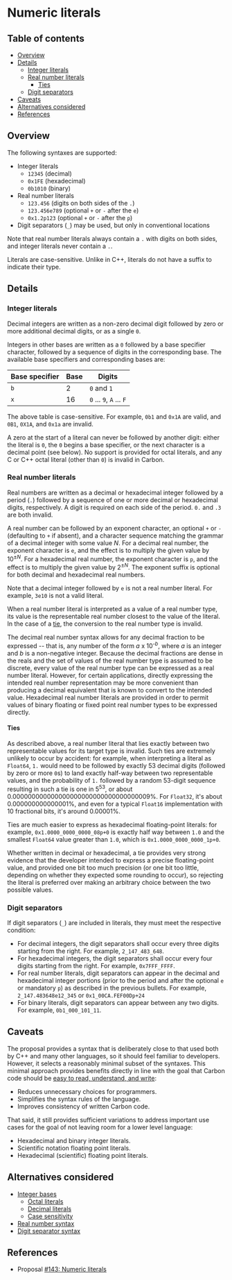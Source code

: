 # Numeric literals

<!--
Part of the Carbon Language project, under the Apache License v2.0 with LLVM
Exceptions. See /LICENSE for license information.
SPDX-License-Identifier: Apache-2.0 WITH LLVM-exception
-->

<!-- toc -->

## Table of contents

-   [Overview](#overview)
-   [Details](#details)
    -   [Integer literals](#integer-literals)
    -   [Real number literals](#real-number-literals)
        -   [Ties](#ties)
    -   [Digit separators](#digit-separators)
-   [Caveats](#caveats)
-   [Alternatives considered](#alternatives-considered)
-   [References](#references)

<!-- tocstop -->

## Overview

The following syntaxes are supported:

-   Integer literals
    -   `12345` (decimal)
    -   `0x1FE` (hexadecimal)
    -   `0b1010` (binary)
-   Real number literals
    -   `123.456` (digits on both sides of the `.`)
    -   `123.456e789` (optional `+` or `-` after the `e`)
    -   `0x1.2p123` (optional `+` or `-` after the `p`)
-   Digit separators (`_`) may be used, but only in conventional locations

Note that real number literals always contain a `.` with digits on both sides,
and integer literals never contain a `.`.

Literals are case-sensitive. Unlike in C++, literals do not have a suffix to
indicate their type.

## Details

### Integer literals

Decimal integers are written as a non-zero decimal digit followed by zero or
more additional decimal digits, or as a single `0`.

Integers in other bases are written as a `0` followed by a base specifier
character, followed by a sequence of digits in the corresponding base. The
available base specifiers and corresponding bases are:

| Base specifier | Base | Digits                   |
| -------------- | ---- | ------------------------ |
| `b`            | 2    | `0` and `1`              |
| `x`            | 16   | `0` ... `9`, `A` ... `F` |

The above table is case-sensitive. For example, `0b1` and `0x1A` are valid, and
`0B1`, `0X1A`, and `0x1a` are invalid.

A zero at the start of a literal can never be followed by another digit: either
the literal is `0`, the `0` begins a base specifier, or the next character is a
decimal point (see below). No support is provided for octal literals, and any C
or C++ octal literal (other than `0`) is invalid in Carbon.

### Real number literals

Real numbers are written as a decimal or hexadecimal integer followed by a
period (`.`) followed by a sequence of one or more decimal or hexadecimal
digits, respectively. A digit is required on each side of the period. `0.` and
`.3` are both invalid.

A real number can be followed by an exponent character, an optional `+` or `-`
(defaulting to `+` if absent), and a character sequence matching the grammar of
a decimal integer with some value _N_. For a decimal real number, the exponent
character is `e`, and the effect is to multiply the given value by
10<sup>&plusmn;_N_</sup>. For a hexadecimal real number, the exponent character
is `p`, and the effect is to multiply the given value by
2<sup>&plusmn;_N_</sup>. The exponent suffix is optional for both decimal and
hexadecimal real numbers.

Note that a decimal integer followed by `e` is not a real number literal. For
example, `3e10` is not a valid literal.

When a real number literal is interpreted as a value of a real number type, its
value is the representable real number closest to the value of the literal. In
the case of a [tie](#ties), the conversion to the real number type is invalid.

The decimal real number syntax allows for any decimal fraction to be expressed
-- that is, any number of the form _a_ x 10<sup>-_b_</sup>, where _a_ is an
integer and _b_ is a non-negative integer. Because the decimal fractions are
dense in the reals and the set of values of the real number type is assumed to
be discrete, every value of the real number type can be expressed as a real
number literal. However, for certain applications, directly expressing the
intended real number representation may be more convenient than producing a
decimal equivalent that is known to convert to the intended value. Hexadecimal
real number literals are provided in order to permit values of binary floating
or fixed point real number types to be expressed directly.

#### Ties

As described above, a real number literal that lies exactly between two
representable values for its target type is invalid. Such ties are extremely
unlikely to occur by accident: for example, when interpreting a literal as
`Float64`, `1.` would need to be followed by exactly 53 decimal digits (followed
by zero or more `0`s) to land exactly half-way between two representable values,
and the probability of `1.` followed by a random 53-digit sequence resulting in
such a tie is one in 5<sup>53</sup>, or about
0.000000000000000000000000000000000009%. For `Float32`, it's about
0.000000000000001%, and even for a typical `Float16` implementation with 10
fractional bits, it's around 0.00001%.

Ties are much easier to express as hexadecimal floating-point literals: for
example, `0x1.0000_0000_0000_08p+0` is exactly half way between `1.0` and the
smallest `Float64` value greater than `1.0`, which is `0x1.0000_0000_0000_1p+0`.

Whether written in decimal or hexadecimal, a tie provides very strong evidence
that the developer intended to express a precise floating-point value, and
provided one bit too much precision (or one bit too little, depending on whether
they expected some rounding to occur), so rejecting the literal is preferred
over making an arbitrary choice between the two possible values.

### Digit separators

If digit separators (`_`) are included in literals, they must meet the
respective condition:

-   For decimal integers, the digit separators shall occur every three digits
    starting from the right. For example, `2_147_483_648`.
-   For hexadecimal integers, the digit separators shall occur every four digits
    starting from the right. For example, `0x7FFF_FFFF`.
-   For real number literals, digit separators can appear in the decimal and
    hexadecimal integer portions (prior to the period and after the optional `e`
    or mandatory `p`) as described in the previous bullets. For example,
    `2_147.483648e12_345` or `0x1_00CA.FEF00Dp+24`
-   For binary literals, digit separators can appear between any two digits. For
    example, `0b1_000_101_11`.

## Caveats

The proposal provides a syntax that is deliberately close to that used both by
C++ and many other languages, so it should feel familiar to developers. However,
it selects a reasonably minimal subset of the syntaxes. This minimal approach
provides benefits directly in line with the goal that Carbon code should be
[easy to read, understand, and write](../docs/project/goals.md#code-that-is-easy-to-read-understand-and-write):

-   Reduces unnecessary choices for programmers.
-   Simplifies the syntax rules of the language.
-   Improves consistency of written Carbon code.

That said, it still provides sufficient variations to address important use
cases for the goal of not leaving room for a lower level language:

-   Hexadecimal and binary integer literals.
-   Scientific notation floating point literals.
-   Hexadecimal (scientific) floating point literals.

## Alternatives considered

-   [Integer bases](/proposals/p0143.md#integer-bases)
    -   [Octal literals](/proposals/p0143.md#octal-literals)
    -   [Decimal literals](/proposals/p0143.md#decimal-literals)
    -   [Case sensitivity](/proposals/p0143.md#case-sensitivity)
-   [Real number syntax](/proposals/p0143.md#real-number-syntax)
-   [Digit separator syntax](/proposals/p0143.md#digit-separator-syntax)

## References

-   Proposal
    [#143: Numeric literals](https://github.com/carbon-language/carbon-lang/pull/143)
